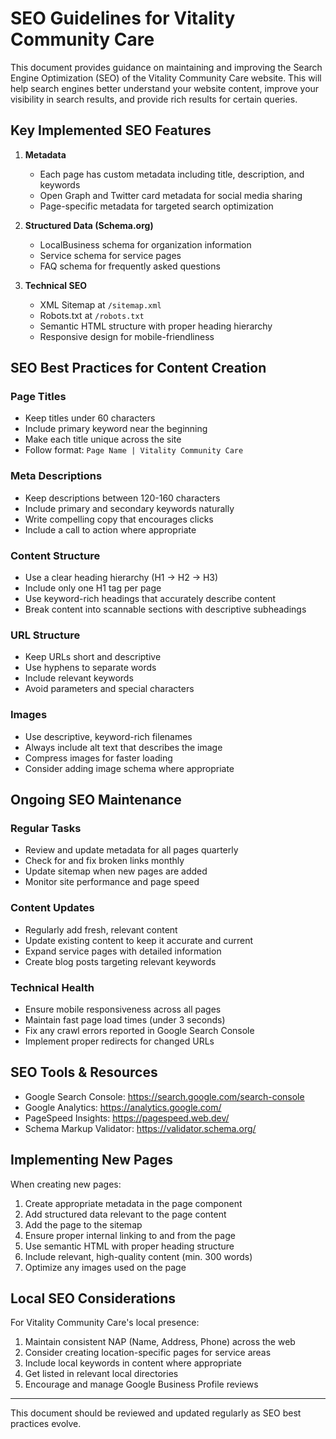 # SEO Guidelines for Vitality Community Care

This document provides guidance on maintaining and improving the Search Engine Optimization (SEO) of the Vitality Community Care website. This will help search engines better understand your website content, improve your visibility in search results, and provide rich results for certain queries. 

## Key Implemented SEO Features

1. **Metadata**
   - Each page has custom metadata including title, description, and keywords
   - Open Graph and Twitter card metadata for social media sharing
   - Page-specific metadata for targeted search optimization

2. **Structured Data (Schema.org)**
   - LocalBusiness schema for organization information
   - Service schema for service pages
   - FAQ schema for frequently asked questions

3. **Technical SEO**
   - XML Sitemap at `/sitemap.xml`
   - Robots.txt at `/robots.txt`
   - Semantic HTML structure with proper heading hierarchy
   - Responsive design for mobile-friendliness

## SEO Best Practices for Content Creation

### Page Titles
- Keep titles under 60 characters
- Include primary keyword near the beginning
- Make each title unique across the site
- Follow format: `Page Name | Vitality Community Care`

### Meta Descriptions
- Keep descriptions between 120-160 characters
- Include primary and secondary keywords naturally
- Write compelling copy that encourages clicks
- Include a call to action where appropriate

### Content Structure
- Use a clear heading hierarchy (H1 → H2 → H3)
- Include only one H1 tag per page
- Use keyword-rich headings that accurately describe content
- Break content into scannable sections with descriptive subheadings

### URL Structure
- Keep URLs short and descriptive
- Use hyphens to separate words
- Include relevant keywords
- Avoid parameters and special characters

### Images
- Use descriptive, keyword-rich filenames
- Always include alt text that describes the image
- Compress images for faster loading
- Consider adding image schema where appropriate

## Ongoing SEO Maintenance

### Regular Tasks
- Review and update metadata for all pages quarterly
- Check for and fix broken links monthly
- Update sitemap when new pages are added
- Monitor site performance and page speed

### Content Updates
- Regularly add fresh, relevant content
- Update existing content to keep it accurate and current
- Expand service pages with detailed information
- Create blog posts targeting relevant keywords

### Technical Health
- Ensure mobile responsiveness across all pages
- Maintain fast page load times (under 3 seconds)
- Fix any crawl errors reported in Google Search Console
- Implement proper redirects for changed URLs

## SEO Tools & Resources

- Google Search Console: https://search.google.com/search-console
- Google Analytics: https://analytics.google.com/
- PageSpeed Insights: https://pagespeed.web.dev/
- Schema Markup Validator: https://validator.schema.org/

## Implementing New Pages

When creating new pages:

1. Create appropriate metadata in the page component
2. Add structured data relevant to the page content
3. Add the page to the sitemap
4. Ensure proper internal linking to and from the page
5. Use semantic HTML with proper heading structure
6. Include relevant, high-quality content (min. 300 words)
7. Optimize any images used on the page

## Local SEO Considerations

For Vitality Community Care's local presence:

1. Maintain consistent NAP (Name, Address, Phone) across the web
2. Consider creating location-specific pages for service areas
3. Include local keywords in content where appropriate
4. Get listed in relevant local directories
5. Encourage and manage Google Business Profile reviews

---

This document should be reviewed and updated regularly as SEO best practices evolve. 